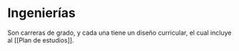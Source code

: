 # Ingenierías

Son carreras de grado, y cada una tiene un diseño curricular, el cual incluye al [[Plan de estudios]].
